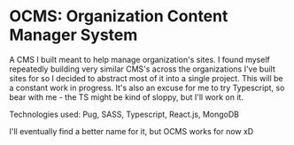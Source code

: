 OCMS: Organization Content Manager System
===================================================
A CMS I built meant to help manage organization's sites. I found myself repeatedly building very similar CMS's across the organizations I've built sites for so I decided to abstract most of it into a single project. This will be a constant work in progress. It's also an excuse for me to try Typescript, so bear with me - the TS might be kind of sloppy, but I'll work on it. 

Technologies used: Pug, SASS, Typescript, React.js, MongoDB

I'll eventually find a better name for it, but OCMS works for now xD
